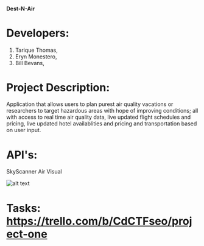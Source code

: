 #### Dest-N-Air

# Developers:
  1. Tarique Thomas,
  2. Eryn Monestero,
  3. Bill Bevans,
  
# Project Description:
  Application that allows users to plan purest air quality vacations or researchers to target hazardous areas with hope of improving conditions; all with access to real time air quality data, live updated flight schedules and pricing, live updated hotel availablities and pricing and transportation based on user input. 
  
# API's:
  SkyScanner
  Air Visual
  
  ![alt text](https://user-images.githubusercontent.com/37785557/51724135-8c37fd80-2021-11e9-844a-62601c38e7ce.png "wire frame")
  
 # Tasks: https://trello.com/b/CdCTFseo/project-one
      
